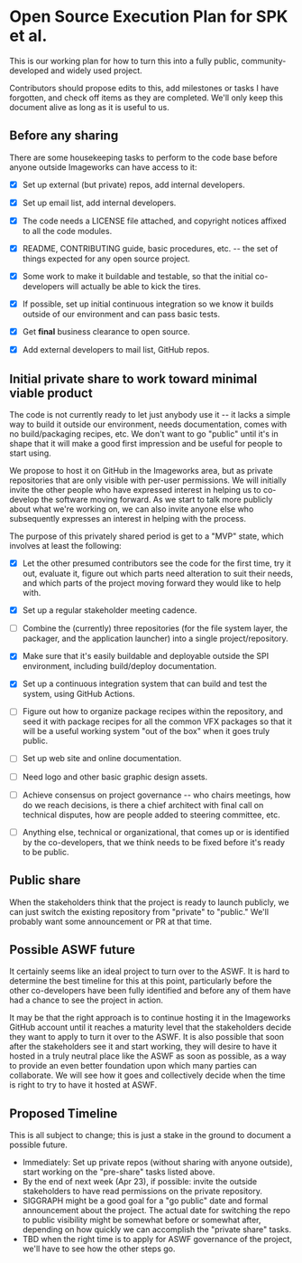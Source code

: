 <!-- Copyright (c) 2021 Sony Pictures Imageworks, et al. -->
<!-- SPDX-License-Identifier: Apache-2.0 -->
<!-- https://github.com/imageworks/spk -->

# Open Source Execution Plan for SPK et al.

This is our working plan for how to turn this into a fully public,
community-developed and widely used project.

Contributors should propose edits to this, add milestones or tasks I have
forgotten, and check off items as they are completed. We'll only keep this
document alive as long as it is useful to us.

## Before any sharing

There are some housekeeping tasks to perform to the code base before anyone
outside Imageworks can have access to it:

- [x] Set up external (but private) repos, add internal developers.
- [x] Set up email list, add internal developers.
- [x] The code needs a LICENSE file attached, and copyright notices affixed
  to all the code modules.
- [x] README, CONTRIBUTING guide, basic procedures, etc. -- the set of
  things expected for any open source project.
- [x] Some work to make it buildable and testable, so that the initial
  co-developers will actually be able to kick the tires.
- [x] If possible, set up initial continuous integration so we know it
  builds outside of our environment and can pass basic tests.
- [x] Get **final** business clearance to open source.
- [x] Add external developers to mail list, GitHub repos.


## Initial private share to work toward minimal viable product

The code is not currently ready to let just anybody use it -- it lacks a
simple way to build it outside our environment, needs documentation, comes
with no build/packaging recipes, etc. We don't want to go "public" until
it's in shape that it will make a good first impression and be useful for
people to start using.

We propose to host it on GitHub in the Imageworks area, but as private
repositories that are only visible with per-user permissions. We will
initially invite the other people who have expressed interest in helping us
to co-develop the software moving forward. As we start to talk more publicly
about what we're working on, we can also invite anyone else who subsequently
expresses an interest in helping with the process.

The purpose of this privately shared period is get to a "MVP" state, which
involves at least the following:

- [x] Let the other presumed contributors see the code for the first time, try it out, evaluate it, figure out which parts need alteration to suit their needs, and which parts of the project moving forward they would like to help with.
- [x] Set up a regular stakeholder meeting cadence.
- [ ] Combine the (currently) three repositories (for the file system layer, the packager, and the application launcher) into a single project/repository.
- [x] Make sure that it's easily buildable and deployable outside the SPI environment, including build/deploy documentation.
- [x] Set up a continuous integration system that can build and test the system, using GitHub Actions.
- [ ] Figure out how to organize package recipes within the repository, and seed it with package recipes for all the common VFX packages so that it will be a useful working system "out of the box" when it goes truly public.
- [ ] Set up web site and online documentation.
- [ ] Need logo and other basic graphic design assets.
- [ ] Achieve consensus on project governance -- who chairs meetings, how do we reach decisions, is there a chief architect with final call on technical disputes, how are people added to steering committee, etc.
- [ ] Anything else, technical or organizational, that comes up or is identified by the co-developers, that we think needs to be fixed before it's ready to be public.


## Public share

When the stakeholders think that the project is ready to launch publicly, we can just switch the existing repository from "private" to "public." We'll probably want some announcement or PR at that time.


## Possible ASWF future

It certainly seems like an ideal project to turn over to the ASWF. It is hard to determine the best timeline for this at this point, particularly before the other co-developers have been fully identified and before any of them have had a chance to see the project in action.

It may be that the right approach is to continue hosting it in the Imageworks GitHub account until it reaches a maturity level that the stakeholders decide they want to apply to turn it over to the ASWF. It is also possible that soon after the stakeholders see it and start working, they will desire to have it hosted in a truly neutral place like the ASWF as soon as possible, as a way to provide an even better foundation upon which many parties can collaborate. We will see how it goes and collectively decide when the time is right to try to have it hosted at ASWF.


## Proposed Timeline

This is all subject to change; this is just a stake in the ground to
document a possible future.

- Immediately: Set up private repos (without sharing with anyone outside), start working on the "pre-share" tasks listed above.
- By the end of next week (Apr 23), if possible: invite the outside stakeholders to have read permissions on the private repository.
- SIGGRAPH might be a good goal for a "go public" date and formal announcement about the project. The actual date for switching the repo to public visibility might be somewhat before or somewhat after, depending on how quickly we can accomplish the "private share" tasks.
- TBD when the right time is to apply for ASWF governance of the project, we'll have to see how the other steps go.
